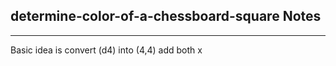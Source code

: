 <h2>determine-color-of-a-chessboard-square Notes</h2><hr>Basic idea is convert (d4) into (4,4)
add both x